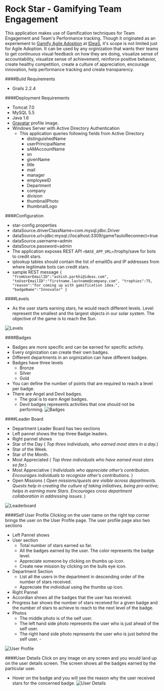Rock Star - Gamifying Team Engagement
==============

This application makes use of Gamification techniques for Team Engagement and Team's Performance tracking. Though it originated as an experiement to [Gamify Agile Adoption](http://ashishparkhi.com/2014/10/26/gamifying-agile-adoption-an-experiment/) at [IDeaS](http://ideas.com), it's scope is not limited just for Agile Adoption. It can be used by any orginization that wants their teams to get continuous visual feedback on how they are doing, visualize sense of accountability, visualize sense of achievement, reinforce positive behavior, create healthy competition, create a culture of appreciation, encourage innovation, help performance tracking and create transparency. 

####Build Requirements
- Grails 2.2.4

####Deployment Requirements
- Tomcat 7.0
- MySQL 5.5
- Java 1.6
- [Gravatar](https://en.gravatar.com/) profile image.
- Windows Server with Active Directory Authentication
  - This application queries following fields from Active Directory
    - distinguishedName
    - userPrincipalName
    - sAMAccountName
    - sn
    - givenName
    - title
    - mail
    - manager
    - employeeID
    - Department
    - company
    - division
    - thumbnailPhoto
    - thumbnailLogo

####Configuration
 - star-config.properties 
  - dataSource.driverClassName=com.mysql.jdbc.Driver
  - dataSource.url=jdbc:mysql://localhost:3309/game?autoReconnect=true
  - dataSource.username=admin
  - dataSource.password=admin
 - The application exposes REST API `<BASE_APP_URL>`/trophy/save for bots to credit stars.
  - iplookup tables should contain the list of emailIDs and IP addresses from where legitimate bots can credit stars.
  - sample REST message
    `{
    "fromUserEmailID":"ashish.parkhi@ideas.com",
    "toUserEmailID":"firstname.lastname@company.com",
    "trophies":75,
    "reason":"For coming up with gamification idea.",
    "badgeName":"Innovator"
   }`

####Levels
- As the user starts earning stars, he would reach different levels. Level represent the smallest and the largest objects in our solar system. The objective of the game is to reach the Sun.

![Levels](https://ashishparkhi.files.wordpress.com/2014/10/badges.png?w=276&h=472)
 
####Badges
- Badges are more specific and can be earned for specific activity.
- Every orginization can create their own  badges.
- Different departments in an orginization can have different badges.
- Badges have three levels
  - Bronze
  - Silver
  - Gold
- You can define the number of points that are required to reach a level per badge.
- There are Angel and Devil badges. 
  - The goal is to earn Angel badges.
  - Devil badges represents activities that one should not be performing.
![Badges](https://ashishparkhi.files.wordpress.com/2015/01/new-badge-list.png?w=930)

####Leader Board
- Department Leader Board has two sections
 - Left pannel shows the top three Badge leaders.
 - Right pannel shows
  - Star of the Day ( *Top three individuals, who earned most stars in a day.*)
   - Star of the Week.
   - Star of the Month.
   - Most Appreciated ( *Top three individuals who have earned most stars so far.*)
   - Most Appreciative ( *Individuals who appreciate other’s contribution. Encourages individuals to recognize other’s contributions.* )
   - Open Missions ( *Open missions/quests are visible across departments. Quests help in creating the culture of taking initiatives, being pro-active; helps in earning more Stars. Encourages cross department collaboration in addressing issues.* )

![Leaderboard](https://ashishparkhi.files.wordpress.com/2015/01/new-leader-board.png?w=930) 

####Self User Profile
Clicking on the user name on the right top corner brings the user on the User Profile page. The user profile page also two sections
 - Left Pannel shows
  - User section
    - Total number of stars earned so far.
    - All the badges earned by the user. The color represents the badge level.
    - Appreciate someone by clicking on thumbs up icon.
    - Create new mission by clicking on the bulls eye icon.
  - Department Section
    - List all the users in the department in descending order of the number of stars received.
    - Appreciate the individual using the thumbs up icon.
 - Right Pannel
  - Accordian shows all the badges that the user has received.
  - Progress bar shows the number of stars received for a given badge and the number of stars to achieve to reach to the next level of the badge.
  - Photos
    - The middle photo is of the self user.
    - The left hand side photo represents the user who is just ahead of the self user.  
    - The right hand side photo represents the user who is just behind the self user.    - 

![User Profile](https://ashishparkhi.files.wordpress.com/2015/01/new-user-profile.png?w=930)

####User Details
Click on any image on any screen and you would land up on the user details screen. The screen shows all the badges earned by the particular user. 
 - Hover on the badge and you will see the reason why the user received stars for the concerned badge.
![User Details](https://ashishparkhi.files.wordpress.com/2015/01/new-user-details.png?w=930)
